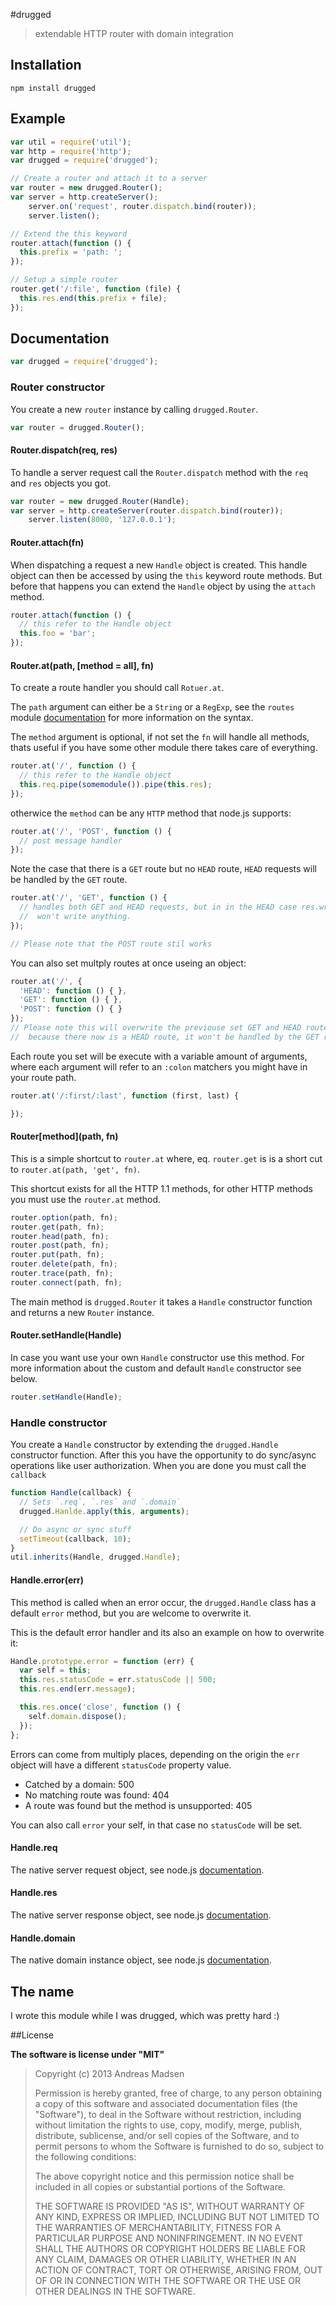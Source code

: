 #drugged

> extendable HTTP router with domain integration

## Installation

```sheel
npm install drugged
```

## Example

```javascript
var util = require('util');
var http = require('http');
var drugged = require('drugged');

// Create a router and attach it to a server
var router = new drugged.Router();
var server = http.createServer();
    server.on('request', router.dispatch.bind(router));
    server.listen();

// Extend the this keyword
router.attach(function () {
  this.prefix = 'path: ';
});

// Setup a simple router
router.get('/:file', function (file) {
  this.res.end(this.prefix + file);
});
```

## Documentation

```javascript
var drugged = require('drugged');
```

### Router constructor

You create a new `router` instance by calling `drugged.Router`.

```javascript
var router = drugged.Router();
```

#### Router.dispatch(req, res)

To handle a server request call the `Router.dispatch` method with the `req` and
`res` objects you got.

```javascript
var router = new drugged.Router(Handle);
var server = http.createServer(router.dispatch.bind(router));
    server.listen(8000, '127.0.0.1');
```

#### Router.attach(fn)

When dispatching a request a new `Handle` object is created. This handle object
can then be accessed by using the `this` keyword route methods. But before
that happens you can extend the `Handle` object by using the `attach` method.

```javascript
router.attach(function () {
  // this refer to the Handle object
  this.foo = 'bar';
});
```

#### Router.at(path, [method = all], fn)

To create a route handler you should call `Rotuer.at`.

The `path` argument can either be a `String` or a `RegExp`, see the `routes`
module [documentation](https://github.com/aaronblohowiak/routes.js#path-formats)
for more information on the syntax.

The `method` argument is optional, if not set the `fn` will handle all methods,
thats useful if you have some other module there takes care of everything.

```javascript
router.at('/', function () {
  // this refer to the Handle object
  this.req.pipe(somemodule()).pipe(this.res);
});
```

otherwice the `method` can be any `HTTP` method that node.js supports:

```javascript
router.at('/', 'POST', function () {
  // post message handler
});
```

Note the case that there is a `GET` route but no `HEAD` route, `HEAD` requests
will be handled by the `GET` route.

```javascript
router.at('/', 'GET', function () {
  // handles both GET and HEAD requests, but in in the HEAD case res.write
  //  won't write anything.
});

// Please note that the POST route stil works
```

You can also set multply routes at once useing an object:

```javascript
router.at('/', {
  'HEAD': function () { },
  'GET': function () { },
  'POST': function () { }
});
// Please note this will overwrite the previouse set GET and HEAD routes and
//  because there now is a HEAD route, it won't be handled by the GET route.
```

Each route you set will be execute with a variable amount of arguments,
where each argument will refer to an `:colon` matchers you might have in your
route path.

```javascript
router.at('/:first/:last', function (first, last) {

});
```

#### Router[method](path, fn)

This is a simple shortcut to `router.at` where, eq. `router.get` is is a short
cut to `router.at(path, 'get', fn)`.

This shortcut exists for all the HTTP 1.1 methods, for other HTTP methods you
must use the `router.at` method.

```javascript
router.option(path, fn);
router.get(path, fn);
router.head(path, fn);
router.post(path, fn);
router.put(path, fn);
router.delete(path, fn);
router.trace(path, fn);
router.connect(path, fn);
```

The main method is `drugged.Router` it takes a `Handle` constructor function
and returns a new `Router` instance.

#### Router.setHandle(Handle)

In case you want use your own `Handle` constructor use this method. For more
information about the custom and default `Handle` constructor see below.

```javascript
router.setHandle(Handle);
```

### Handle constructor

You create a `Handle` constructor by extending the `drugged.Handle` constructor
function. After this you have the opportunity to do sync/async operations like
user authorization. When you are done you must call the `callback`

```javascript
function Handle(callback) {
  // Sets `.req`, `.res` and `.domain`
  drugged.Hanlde.apply(this, arguments);

  // Do async or sync stuff
  setTimeout(callback, 10);
}
util.inherits(Handle, drugged.Handle);
```

#### Handle.error(err)

This method is called when an error occur, the `drugged.Handle` class has a
default `error` method, but you are welcome to overwrite it.

This is the default error handler and its also an example on how to overwrite
it:

```javascript
Handle.prototype.error = function (err) {
  var self = this;
  this.res.statusCode = err.statusCode || 500;
  this.res.end(err.message);

  this.res.once('close', function () {
    self.domain.dispose();
  });
};
```

Errors can come from multiply places, depending on the origin the `err` object
will have a different `statusCode` property value.

* Catched by a domain: 500
* No matching route was found: 404
* A route was found but the method is unsupported: 405

You can also call `error` your self, in that case no `statusCode` will be set.

#### Handle.req

The native server request object, see node.js
[documentation](http://nodejs.org/api/http.html#http_http_incomingmessage).

#### Handle.res

The native server response object, see node.js
[documentation](http://nodejs.org/api/http.html#http_class_http_serverresponse).

#### Handle.domain

The native domain instance object, see node.js
[documentation](http://nodejs.org/api/domain.html#domain_class_domain).

## The name

I wrote this module while I was drugged, which was pretty hard :)

##License

**The software is license under "MIT"**

> Copyright (c) 2013 Andreas Madsen
>
> Permission is hereby granted, free of charge, to any person obtaining a copy
> of this software and associated documentation files (the "Software"), to deal
> in the Software without restriction, including without limitation the rights
> to use, copy, modify, merge, publish, distribute, sublicense, and/or sell
> copies of the Software, and to permit persons to whom the Software is
> furnished to do so, subject to the following conditions:
>
> The above copyright notice and this permission notice shall be included in
> all copies or substantial portions of the Software.
>
> THE SOFTWARE IS PROVIDED "AS IS", WITHOUT WARRANTY OF ANY KIND, EXPRESS OR
> IMPLIED, INCLUDING BUT NOT LIMITED TO THE WARRANTIES OF MERCHANTABILITY,
> FITNESS FOR A PARTICULAR PURPOSE AND NONINFRINGEMENT. IN NO EVENT SHALL THE
> AUTHORS OR COPYRIGHT HOLDERS BE LIABLE FOR ANY CLAIM, DAMAGES OR OTHER
> LIABILITY, WHETHER IN AN ACTION OF CONTRACT, TORT OR OTHERWISE, ARISING FROM,
> OUT OF OR IN CONNECTION WITH THE SOFTWARE OR THE USE OR OTHER DEALINGS IN
> THE SOFTWARE.
